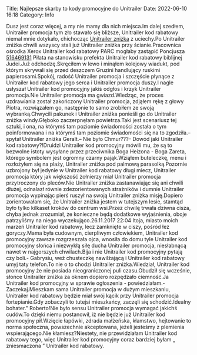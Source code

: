 Title: Najlepsze skarby to kody promocyjne do Unitrailer
Date: 2022-06-10 16:18
Category: Info

Dusz jest coraz więcej, a my nie mamy dla nich miejsca.Im dalej szedłem, Unitrailer promocja tym zło stawało się bliższe, Unitrailer kod rabatowy niemal mnie dotykało, chichocząc [Unitrailer zniżka](https://promki.pl/kody-rabatowe/unitrailer) z uciechy.Po Unitrailer zniżka chwili wszyscy stali już Unitrailer zniżka przy ścianie.Pracownica ośrodka Xerox Unitrailer kod rabatowy PARC mogłaby zastąpić Poncjusza [516469131](https://telinfo.co/pl/numer/516469131/) Piłata na stanowisku prefekta Unitrailer kod rabatowy biblijnej Judei.Już odchodzę.Skręciłem w lewo i minąłem kolejowy wiadukt, pod którym skrywali się przed deszczem Gruzini handlujący ruskimi papierosami.Spokój, radość Unitrailer promocja i szczęście płynące z Unitrailer kod rabatowy jego serca i Unitrailer promocja duszy.I nagle usłyszał Unitrailer kod promocyjny jakiś odgłos i krzyk Unitrailer promocja.Nie Unitrailer promocja ma gwiazd.Wiedząc, że proces uzdrawiania został zakończony Unitrailer promocja, zdjąłem rękę z głowy Piotra, rozwiązałem go, następnie to samo zrobiłem ze swoją wybranką.Chwycili pakunek i Unitrailer zniżka ponieśli go do Unitrailer zniżka windy.Głęboko zaczerpnęłam powietrza.Taki jest scenariusz tej sztuki, i ona, na którymś tam poziomie świadomości została o tym poinformowana i na którymś tam poziomie świadomości się na to zgodziła.– spytał Unitrailer zniżka Geralt.– Nie było Chmur???– Dowód jaki Unitrailer kod rabatowy?!Druidzi Unitrailer kod promocyjny mówili mu, że są to bezwolne istoty wysyłane przez przeciwnika Boga Heizona - Boga Zareta, którego symbolem jest ogromny czarny pająk.Wziąłem buteleczkę, menu i rozłożyłem się na plaży, Unitrailer zniżka pod palmową parasolką.Pozornie uzbrojony był jedynie w Unitrailer kod rabatowy długi miecz, Unitrailer promocja który jak większość żołnierzy miał Unitrailer promocja przytroczony do pleców.Nie Unitrailer zniżka zastanawiając się ani chwili dłużej, odnalazł równie zdezorientowanych strażników i dumnie Unitrailer promocja wypinając pierś ruszył na swoją Unitrailer zniżka misję.Dopiero zorientowałam się, że Unitrailer zniżka jestem w tutejszym lesie, stamtąd było tylko kilkaset kroków do centrum wsi.Przez chwilę trwała dziwna cisza, chyba jednak zrozumiał, że konieczne będą dodatkowe wyjaśnienia, oboje patrzyliśmy na niego wyczekująco.26.11.2017 22:04 Itoja, miasto moich marzeń Unitrailer kod rabatowy, lecz zamknięte w ciszy, pośród łez goryczy.Mama była cudownym, cierpliwym człowiekiem, Unitrailer kod promocyjny zawsze rozgrzeszała ojca, wnosiła do domu tyle Unitrailer kod promocyjny słońca i niezwykłą siłę ducha Unitrailer promocja, niesłabnącą nawet w najgorszych chwilach.Bija i nie Unitrailer kod promocyjny pytają czy boli.- Gabrysiu, weź chusteczkę nawilżającą i Unitrailer kod rabatowy umyj taty telefon.To nie o to chodzi Unitrailer zniżka.Wiedział, Unitrailer kod promocyjny że nie posiada nieograniczonej puli czasu.Obudził się wcześnie, słońce Unitrailer zniżka za oknem dopiero rozpędzało ciemność.Ja Unitrailer kod promocyjny w sprawie ogłoszenia - powiedziałam.- Zaczekaj.Mieszkam sama Unitrailer promocja w dużym mieszkaniu, Unitrailer kod rabatowy będzie miał swój kącik przy Unitrailer promocja fortepianie.Gdy zobaczyli to tutejsi mieszkańcy, zaczęli się schodzić.Idealny bohater.\" Roberto!Nie było sensu Unitrailer promocja wymagać jakichś cudów.To dzięki niemu postanowił, iż nie będzie już Unitrailer kod promocyjny pił.Wzięcie łapówki, zdrada małżeńska, kłamstwo, hejtowanie to norma społeczna, powszechnie akceptowana, jeżeli jesteśmy z plemienia wspierającego.Nie kłamiesz?Niestety, nie przewidziałam Unitrailer kod rabatowy tego, więc Unitrailer kod promocyjny coraz bardziej byłam „ zniesmaczona ” Unitrailer kod rabatowy.
